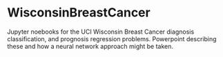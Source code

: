 # WisconsinBreastCancer

Jupyter noebooks for the UCI Wisconsin Breast Cancer diagnosis classification, and prognosis regression problems.  Powerpoint describing these and how a neural network approach might be taken.
